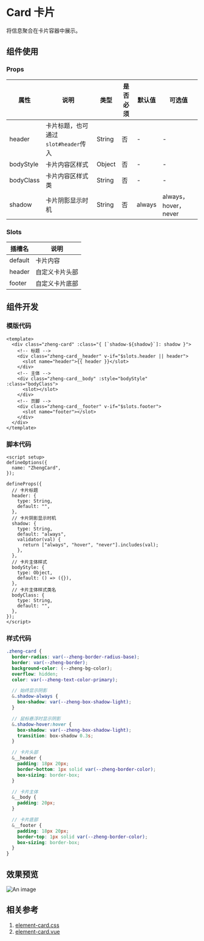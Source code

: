 # Card 卡片

将信息聚合在卡片容器中展示。

## 组件使用

### Props

| 属性      | 说明                                | 类型   | 是否必须 | 默认值 | 可选值               |
| --------- | ----------------------------------- | ------ | -------- | ------ | -------------------- |
| header    | 卡片标题，也可通过`slot#header`传入 | String | 否       | -      | -                    |
| bodyStyle | 卡片内容区样式                      | Object | 否       | -      | -                    |
| bodyClass | 卡片内容区样式类                    | String | 否       | -      | -                    |
| shadow    | 卡片阴影显示时机                    | String | 否       | always | always，hover，never |

### Slots

| 插槽名  | 说明           |
| ------- | -------------- |
| default | 卡片内容       |
| header  | 自定义卡片头部 |
| footer  | 自定义卡片底部 |

## 组件开发

### 模版代码

```vue
<template>
  <div class="zheng-card" :class="{ [`shadow-${shadow}`]: shadow }">
    <!-- 标题 -->
    <div class="zheng-card__header" v-if="$slots.header || header">
      <slot name="header">{{ header }}</slot>
    </div>
    <!-- 主体 -->
    <div class="zheng-card__body" :style="bodyStyle" :class="bodyClass">
      <slot></slot>
    </div>
    <!-- 页脚 -->
    <div class="zheng-card__footer" v-if="$slots.footer">
      <slot name="footer"></slot>
    </div>
  </div>
</template>
```

### 脚本代码

```vue
<script setup>
defineOptions({
  name: "ZhengCard",
});

defineProps({
  // 卡片标题
  header: {
    type: String,
    default: "",
  },
  // 卡片阴影显示时机
  shadow: {
    type: String,
    default: "always",
    validator(val) {
      return ["always", "hover", "never"].includes(val);
    },
  },
  // 卡片主体样式
  bodyStyle: {
    type: Object,
    default: () => ({}),
  },
  // 卡片主体样式类名
  bodyClass: {
    type: String,
    default: "",
  },
});
</script>
```

### 样式代码

```scss
.zheng-card {
  border-radius: var(--zheng-border-radius-base);
  border: var(--zheng-border);
  background-color: (--zheng-bg-color);
  overflow: hidden;
  color: var(--zheng-text-color-primary);

  // 始终显示阴影
  &.shadow-always {
    box-shadow: var(--zheng-box-shadow-light);
  }

  // 鼠标悬浮时显示阴影
  &.shadow-hover:hover {
    box-shadow: var(--zheng-box-shadow-light);
    transition: box-shadow 0.3s;
  }

  // 卡片头部
  &__header {
    padding: 18px 20px;
    border-bottom: 1px solid var(--zheng-border-color);
    box-sizing: border-box;
  }

  // 卡片主体
  &__body {
    padding: 20px;
  }

  // 卡片底部
  &__footer {
    padding: 18px 20px;
    border-top: 1px solid var(--zheng-border-color);
    box-sizing: border-box;
  }
}
```

## 效果预览

![An image](/images/component-library/gif-card.gif)

## 相关参考

1. [element-card.css](https://github.com/element-plus/element-plus/blob/dev/packages/theme-chalk/src/card.scss)
2. [element-card.vue](https://github.com/element-plus/element-plus/blob/dev/packages/components/card/src/card.vue)
